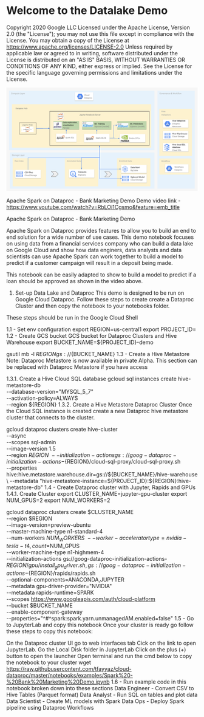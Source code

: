 # Welcome to the Datalake Demo 

Copyright 2020 Google LLC
Licensed under the Apache License, Version 2.0 (the "License");
you may not use this file except in compliance with the License.
You may obtain a copy of the License at
    https://www.apache.org/licenses/LICENSE-2.0
Unless required by applicable law or agreed to in writing, software
distributed under the License is distributed on an "AS IS" BASIS,
WITHOUT WARRANTIES OR CONDITIONS OF ANY KIND, either express or implied.
See the License for the specific language governing permissions and
limitations under the License.

![test](assets/Lake_architecture.png)



Apache Spark on Dataproc - Bank Marketing Demo
Demo video link - https://www.youtube.com/watch?v=RbLOi1Cgsmo&feature=emb_title

Apache Spark on Dataproc - Bank Marketing Demo

Apache Spark on Dataproc provides features to allow you to build an end to end solution for a wide number of use cases. This demo notebook focuses on using data from a financial services company who can build a data lake on Google Cloud and show how data enginers, data analysts and data scientists can use Apache Spark can work together to build a model to predict if a customer campaign will result in a deposit being made.

This notebook can be easily adapted to show to build a model to predict if a loan should be approved as shown in the video above.

1. Set-up Data Lake and Dataproc
This demo is designed to be run on Google Cloud Dataproc. Follow these steps to create create a Dataproc Cluster and then copy the notebook to your notebooks folder.

These steps should be run in the Google Cloud Shell

1.1 - Set env configuration
export REGION=us-central1
export PROJECT_ID=<project-id>
1.2 - Create GCS bucket
GCS bucket for Dataproc Clusters and Hive Warehouse
export BUCKET_NAME=${PROJECT_ID}-demo

gsutil mb -l ${REGION} gs://${BUCKET_NAME}
1.3 - Create a Hive Metastore
Note: Dataproc Metastore is now available in private Alpha. This section can be replaced with Dataproc Metastore if you have access

1.3.1. Create a Hive Cloud SQL database
gcloud sql instances create hive-metastore-db \
    --database-version="MYSQL_5_7" \
    --activation-policy=ALWAYS \
    --region ${REGION}
1.3.2. Create a Hive Metastore Dataproc Cluster
Once the Cloud SQL instance is created create a new Dataproc hive metastore cluster that connects to the cluster.

gcloud dataproc clusters create hive-cluster \
    --async \
    --scopes sql-admin \
    --image-version 1.5 \
    --region ${REGION} \
    --initialization-actions gs://goog-dataproc-initialization-actions-${REGION}/cloud-sql-proxy/cloud-sql-proxy.sh \
    --properties hive:hive.metastore.warehouse.dir=gs://${BUCKET_NAME}/hive-warehouse \
    --metadata "hive-metastore-instance=${PROJECT_ID}:${REGION}:hive-metastore-db"
1.4 - Create Dataproc cluster with Jupyter, Rapids and GPUs
1.4.1. Create Cluster
export CLUSTER_NAME=jupyter-gpu-cluster
export NUM_GPUS=2
export NUM_WORKERS=2

gcloud dataproc clusters create $CLUSTER_NAME  \
    --region $REGION \
    --image-version=preview-ubuntu \
    --master-machine-type n1-standard-4 \
    --num-workers $NUM_WORKERS \
    --worker-accelerator type=nvidia-tesla-t4,count=$NUM_GPUS \
    --worker-machine-type n1-highmem-4\
    --initialization-actions gs://goog-dataproc-initialization-actions-${REGION}/gpu/install_gpu_driver.sh,gs://goog-dataproc-initialization-actions-${REGION}/rapids/rapids.sh \
    --optional-components=ANACONDA,JUPYTER \
    --metadata gpu-driver-provider="NVIDIA" \
    --metadata rapids-runtime=SPARK \
    --scopes https://www.googleapis.com/auth/cloud-platform \
    --bucket $BUCKET_NAME \
    --enable-component-gateway \
    --properties="^#^spark:spark.yarn.unmanagedAM.enabled=false"
1.5 - Go to JupyterLab and copy this notebook
Once your cluster is ready go follow these steps to copy this notebook:

On the Dataproc cluster UI go to web interfaces tab
Cick on the link to open JupyterLab.
Go the Local Disk folder in JupyterLab
Click on the plus (+) button to open the launcher
Open terminal and run the cmd below to copy the notebook to your cluster
wget https://raw.githubusercontent.com/tfayyaz/cloud-dataproc/master/notebooks/examples/Spark%20-%20Bank%20Marketing%20Demo.ipynb
1.6 - Run example code in this notebook broken down into these sections
Data Engineer - Convert CSV to Hive Tables (Parquet format)
Data Analyst - Run SQL on tables and plot data
Data Scientist - Create ML models with Spark
Data Ops - Deploy Spark pipeline using Dataproc Workflows
